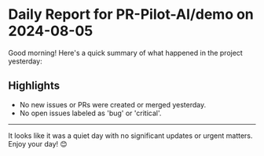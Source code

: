 # Daily Report for PR-Pilot-AI/demo on 2024-08-05

Good morning! Here's a quick summary of what happened in the project yesterday:

## Highlights
- No new issues or PRs were created or merged yesterday.
- No open issues labeled as 'bug' or 'critical'.

---

It looks like it was a quiet day with no significant updates or urgent matters. Enjoy your day! 😊